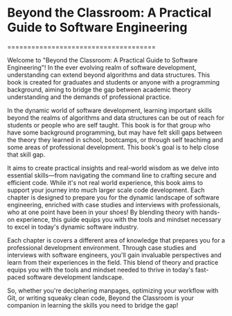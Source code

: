 <!-- #region -->
# Beyond the Classroom: A Practical Guide to Software Engineering

=====================================

Welcome to "Beyond the Classroom: A Practical Guide to Software Engineering"! In the ever evolving realm of software development, understanding can extend beyond algorithms and data structures. This book is created for graduates and students or anyone with a programming background, aiming to bridge the gap between academic theory understanding and the demands of professional practice.

In the dynamic world of software development, learning important skills beyond the realms of algorithms and data structures can be out of reach for students or people who are self taught. This book is for that group who have some background programming, but may have felt skill gaps between the theory they learned in school, bootcamps, or through self teachimg and some areas of professional development. This book's goal is to help close that skill gap.

It aims to create practical insights and real-world wisdom as we delve into essential skills—from navigating the command line to crafting secure and efficient code. While it's not real world experience, this book aims to support your journey into much larger scale code development. Each chapter is designed to prepare you for the dynamic landscape of software engineering, enriched with case studies and interviews with professionals, who at one point have been in your shoes! By blending theory with hands-on experience, this guide equips you with the tools and mindset necessary to excel in today's dynamic software industry.

Each chapter is covers a different area of knowledge that prepares you for a professional development environment. Through case studies and interviews with software engineers, you'll gain invaluable perspectives and learn from their experiences in the field. This blend of theory and practice equips you with the tools and mindset needed to thrive in today's fast-paced software development landscape.

So, whether you're deciphering manpages, optimizing your workflow with Git, or writing squeaky clean code, Beyond the Classroom is your companion in learning the skills you need to bridge the gap!

<!-- #endregion -->